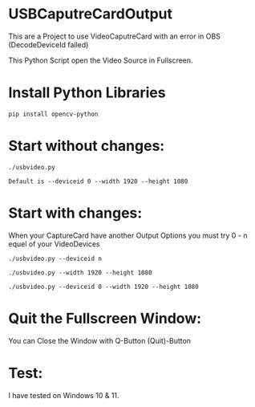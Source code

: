 # USBCaputreCardOutput
This are a Project to use VideoCaputreCard with an error in OBS (DecodeDeviceId failed)

This Python Script open the Video Source in Fullscreen.

# Install Python Libraries

```
pip install opencv-python
```

# Start without changes:

```
./usbvideo.py
```

```
Default is --deviceid 0 --width 1920 --height 1080
```
# Start with changes:

When your CaptureCard have another Output Options you must try 0 - n equel of your VideoDevices

```
./usbvideo.py --deviceid n
```
```
./usbvideo.py --width 1920 --height 1080
```
```
./usbvideo.py --deviceid 0 --width 1920 --height 1080
```

# Quit the Fullscreen Window:
You can Close the Window with Q-Button (Quit)-Button


# Test:
I have tested on Windows 10 & 11.
